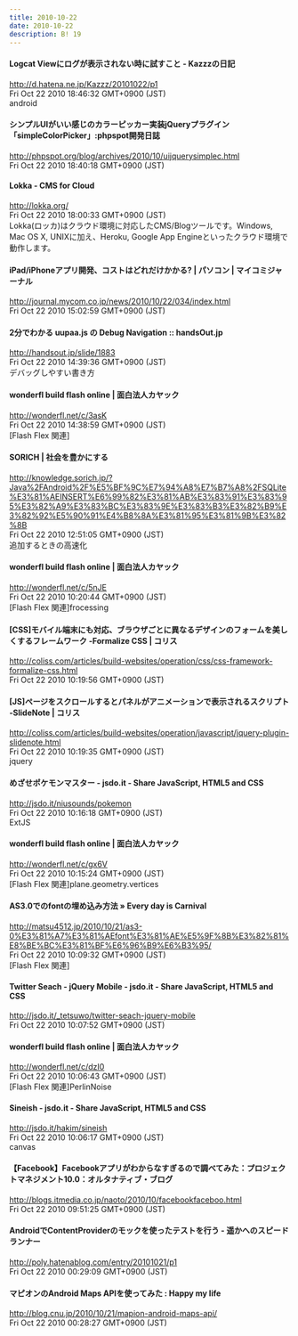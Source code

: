 ```yaml
---
title: 2010-10-22
date: 2010-10-22
description: B! 19
---
```


#### Logcat Viewにログが表示されない時に試すこと  - Kazzzの日記
http://d.hatena.ne.jp/Kazzz/20101022/p1<br>
Fri Oct 22 2010 18:46:32 GMT+0900 (JST)<br>
android


#### シンプルUIがいい感じのカラーピッカー実装jQueryプラグイン「simpleColorPicker」:phpspot開発日誌
http://phpspot.org/blog/archives/2010/10/uijquerysimplec.html<br>
Fri Oct 22 2010 18:40:18 GMT+0900 (JST)<br>


#### Lokka - CMS for Cloud
http://lokka.org/<br>
Fri Oct 22 2010 18:00:33 GMT+0900 (JST)<br>
Lokka(ロッカ)はクラウド環境に対応したCMS/Blogツールです。Windows, Mac OS X, UNIXに加え、Heroku, Google App Engineといったクラウド環境で動作します。


#### iPad/iPhoneアプリ開発、コストはどれだけかかる? | パソコン | マイコミジャーナル
http://journal.mycom.co.jp/news/2010/10/22/034/index.html<br>
Fri Oct 22 2010 15:02:59 GMT+0900 (JST)<br>


#### 2分でわかる uupaa.js の Debug Navigation :: handsOut.jp
http://handsout.jp/slide/1883<br>
Fri Oct 22 2010 14:39:36 GMT+0900 (JST)<br>
デバッグしやすい書き方


#### wonderfl build flash online | 面白法人カヤック
http://wonderfl.net/c/3asK<br>
Fri Oct 22 2010 14:38:59 GMT+0900 (JST)<br>
[Flash Flex 関連]


#### SORICH | 社会を豊かにする
http://knowledge.sorich.jp/?Java%2FAndroid%2F%E5%BF%9C%E7%94%A8%E7%B7%A8%2FSQLite%E3%81%AEINSERT%E6%99%82%E3%81%AB%E3%83%91%E3%83%95%E3%82%A9%E3%83%BC%E3%83%9E%E3%83%B3%E3%82%B9%E3%82%92%E5%90%91%E4%B8%8A%E3%81%95%E3%81%9B%E3%82%8B<br>
Fri Oct 22 2010 12:51:05 GMT+0900 (JST)<br>
追加するときの高速化


#### wonderfl build flash online | 面白法人カヤック
http://wonderfl.net/c/5nJE<br>
Fri Oct 22 2010 10:20:44 GMT+0900 (JST)<br>
[Flash Flex 関連]frocessing


####   [CSS]モバイル端末にも対応、ブラウザごとに異なるデザインのフォームを美しくするフレームワーク -Formalize CSS | コリス
http://coliss.com/articles/build-websites/operation/css/css-framework-formalize-css.html<br>
Fri Oct 22 2010 10:19:56 GMT+0900 (JST)<br>


####   [JS]ページをスクロールするとパネルがアニメーションで表示されるスクリプト -SlideNote | コリス
http://coliss.com/articles/build-websites/operation/javascript/jquery-plugin-slidenote.html<br>
Fri Oct 22 2010 10:19:35 GMT+0900 (JST)<br>
jquery


#### めざせポケモンマスター - jsdo.it - Share JavaScript, HTML5 and CSS
http://jsdo.it/niusounds/pokemon<br>
Fri Oct 22 2010 10:16:18 GMT+0900 (JST)<br>
ExtJS


#### wonderfl build flash online | 面白法人カヤック
http://wonderfl.net/c/gx6V<br>
Fri Oct 22 2010 10:15:24 GMT+0900 (JST)<br>
[Flash Flex 関連]plane.geometry.vertices


####   AS3.0でのfontの埋め込み方法 » Every day is Carnival
http://matsu4512.jp/2010/10/21/as3-0%E3%81%A7%E3%81%AEfont%E3%81%AE%E5%9F%8B%E3%82%81%E8%BE%BC%E3%81%BF%E6%96%B9%E6%B3%95/<br>
Fri Oct 22 2010 10:09:32 GMT+0900 (JST)<br>
[Flash Flex 関連]


#### Twitter Seach - jQuery Mobile - jsdo.it - Share JavaScript, HTML5 and CSS
http://jsdo.it/_tetsuwo/twitter-seach-jquery-mobile<br>
Fri Oct 22 2010 10:07:52 GMT+0900 (JST)<br>


#### wonderfl build flash online | 面白法人カヤック
http://wonderfl.net/c/dzI0<br>
Fri Oct 22 2010 10:06:43 GMT+0900 (JST)<br>
[Flash Flex 関連]PerlinNoise


#### Sineish - jsdo.it - Share JavaScript, HTML5 and CSS
http://jsdo.it/hakim/sineish<br>
Fri Oct 22 2010 10:06:17 GMT+0900 (JST)<br>
canvas


#### 【Facebook】Facebookアプリがわからなすぎるので調べてみた：プロジェクトマネジメント10.0：オルタナティブ・ブログ
http://blogs.itmedia.co.jp/naoto/2010/10/facebookfaceboo.html<br>
Fri Oct 22 2010 09:51:25 GMT+0900 (JST)<br>


#### AndroidでContentProviderのモックを使ったテストを行う - 遥かへのスピードランナー
http://poly.hatenablog.com/entry/20101021/p1<br>
Fri Oct 22 2010 00:29:09 GMT+0900 (JST)<br>


####  マピオンのAndroid Maps APIを使ってみた : Happy my life
http://blog.cnu.jp/2010/10/21/mapion-android-maps-api/<br>
Fri Oct 22 2010 00:28:27 GMT+0900 (JST)<br>


